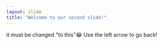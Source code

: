 ```yaml
---
layout: slide
title: "Welcome to our second slide!"
---
```

it must be changed "to this"😂
Use the left arrow to go back!
